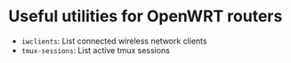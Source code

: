 # Useful utilities for OpenWRT routers
* `iwclients`: List connected wireless network clients
* `tmux-sessions`: List active tmux sessions
